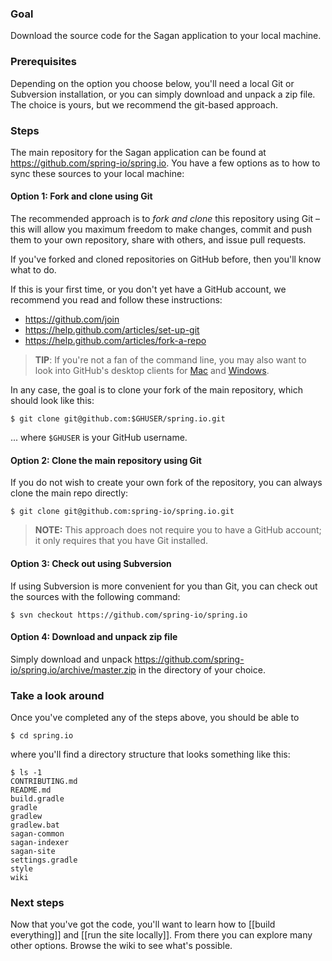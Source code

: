 ### Goal

Download the source code for the Sagan application to your local machine.

### Prerequisites

Depending on the option you choose below, you'll need a local Git or Subversion installation, or you can simply download and unpack a zip file. The choice is yours, but we recommend the git-based approach.

### Steps

The main repository for the Sagan application can be found at <https://github.com/spring-io/spring.io>. You have a few options as to how to sync these sources to your local machine:

#### Option 1: Fork and clone using Git

The recommended approach is to _fork and clone_ this repository using Git – this will allow you maximum freedom to make changes, commit and push them to your own repository, share with others, and issue pull requests.

If you've forked and cloned repositories on GitHub before, then you'll know what to do.

If this is your first time, or you don't yet have a GitHub account, we recommend you read and follow these instructions:

 - <https://github.com/join>
 - <https://help.github.com/articles/set-up-git>
 - <https://help.github.com/articles/fork-a-repo>

> **TIP**: If you're not a fan of the command line, you may also want to look into GitHub's desktop clients for [Mac](http://mac.github.com) and [Windows](http://windows.github.com).

In any case, the goal is to clone your fork of the main repository, which should look like this:

    $ git clone git@github.com:$GHUSER/spring.io.git

... where `$GHUSER` is your GitHub username.


#### Option 2: Clone the main repository using Git

If you do not wish to create your own fork of the repository, you can always clone the main repo directly:

    $ git clone git@github.com:spring-io/spring.io.git

> **NOTE:** This approach does not require you to have a GitHub account; it only requires that you have Git installed.


#### Option 3: Check out using Subversion

If using Subversion is more convenient for you than Git, you can check out the sources with the following command:

    $ svn checkout https://github.com/spring-io/spring.io


#### Option 4: Download and unpack zip file

Simply download and unpack <https://github.com/spring-io/spring.io/archive/master.zip> in the directory of your choice.


### Take a look around

Once you've completed any of the steps above, you should be able to

    $ cd spring.io

where you'll find a directory structure that looks something like this:

    $ ls -1
    CONTRIBUTING.md
    README.md
    build.gradle
    gradle
    gradlew
    gradlew.bat
    sagan-common
    sagan-indexer
    sagan-site
    settings.gradle
    style
    wiki

### Next steps

Now that you've got the code, you'll want to learn how to [[build everything]] and [[run the site locally]]. From there you can explore many other options. Browse the wiki to see what's possible.
